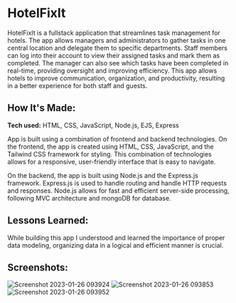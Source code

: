 # HotelFixIt

HotelFixIt is a fullstack application that streamlines task management for hotels. The app allows managers and administrators to gather tasks in one central location and delegate them to specific departments. Staff members can log into their account to view their assigned tasks and mark them as completed. The manager can also see which tasks have been completed in real-time, providing oversight and improving efficiency. This app allows hotels to improve communication, organization, and productivity, resulting in a better experience for both staff and guests.

## How It's Made:

**Tech used:** HTML, CSS, JavaScript, Node.js, EJS, Express


App is built using a combination of frontend and backend technologies. On the frontend, the app is created using HTML, CSS, JavaScript, and the Tailwind CSS framework for styling. This combination of technologies allows for a responsive, user-friendly interface that is easy to navigate.

On the backend, the app is built using Node.js and the Express.js framework. Express.js is used to handle routing and handle HTTP requests and responses. Node.js allows for fast and efficient server-side processing, following MVC architecture and mongoDB for database.



## Lessons Learned:

While building this app I understood and learned the importance of proper data modeling, organizing data in a logical and efficient manner is crucial.

## Screenshots:

![Screenshot 2023-01-26 093924](https://user-images.githubusercontent.com/96948675/214792112-3032017e-9dc8-4b35-81e0-0933582c5950.png)
![Screenshot 2023-01-26 093853](https://user-images.githubusercontent.com/96948675/214792119-36a9e774-ce05-4c30-b969-20f37fcb5375.png)
![Screenshot 2023-01-26 093952](https://user-images.githubusercontent.com/96948675/214792123-bd957c91-0f65-4ab5-931c-0ab9f0ccf0de.png)



<!-- ## Examples:

Take a look at these couple examples that I have in my own portfolio: -->

<!-- **Palettable:** https://github.com/alecortega/palettable

**Twitter Battle:** https://github.com/alecortega/twitter-battle

**Patch Panel:** https://github.com/alecortega/patch-panel -->
